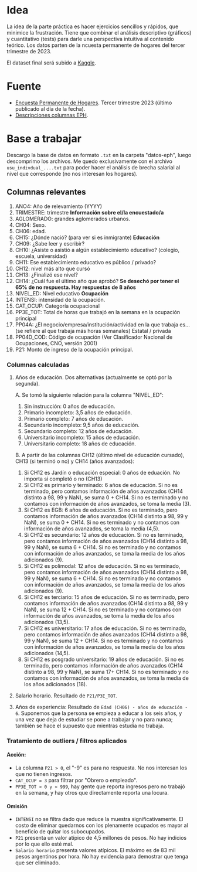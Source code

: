 # Idea

La idea de la parte práctica es hacer ejercicios sencillos y rápidos, que minimice la frustración. Tiene que combinar el análisis descriptivo (gráficos) y cuantitativo (tests) para darle una perspectiva intuitiva al contenido teórico. Los datos parten de la ncuesta permanente de hogares del tercer trimestre de 2023.

El dataset final será subido a [Kaggle](https://www.kaggle.com/datasets/martinbasualdo/encuesta-permanente-de-hogares-procesada/settings).

# Fuente

* [Encuesta Permanente de Hogares](https://www.indec.gob.ar/indec/web/Institucional-Indec-BasesDeDatos). Tercer trimestre 2023 (último publicado al día de la fecha).
* [Descripciones columnas EPH](https://www.indec.gob.ar/ftp/cuadros/menusuperior/eahu/EPH_tot_urbano_estructura_bases_2023.pdf).

# Base a trabajar

Descargo la base de datos en formato `.txt` en la carpeta "datos-eph", luego descomprimo los archivos. Me quedo exclusivamente con el archivo `usu_indivdual_....txt` para poder hacer el análisis de brecha salarial al nivel que corresponde (no nos interesan los hogares).

## Columnas relevantes

1. ANO4: Año de relevamiento (YYYY)
2. TRIMESTRE: trimestre
   **Información sobre el/la encuestado/a**
3. AGLOMERADO: grandes aglomerados urbanos.
4. CH04: Sexo.
5. CH06: edad.
6. CH15: ¿Dónde nació? (para ver si es inmigrante)
   **Educación**
7. CH09: ¿Sabe leer y escribir?
8. CH10: ¿Asiste o asistió a algún establecimiento educativo? (colegio, escuela,
   universidad)
9. CH11: Ese establecimiento educativo es público / privado?
10. CH12: nivel más alto que cursó
11. CH13: ¿Finalizó ese nivel?
12. CH14: ¿Cuál fue el último año que aprobó? **Se desechó por tener el 65% de no respuesta. Hay respuestas de 8 años**
13. NIVEL_ED: Nivel educativo
    **Ocupación**
14. INTENSI: intensidad de la ocupación.
15. CAT_OCUP: Categoría ocupacional
16. PP3E_TOT: Total de horas que trabajó en la semana en la ocupación principal
17. PP04A: ¿El negocio/empresa/institución/actividad en la que trabaja es... (se refiere al que trabaja más horas semanales) Estatal / privada
18. PP04D_COD: Código de ocupación (Ver Clasificador Nacional de Ocupaciones, CNO, versión 2001)
19. P21: Monto de ingreso de la ocupación principal.

### Columnas calculadas

1. Años de educación. Dos alternativas (actualmente se optó por la segunda).

   A. Se tomó la siguiente relación para la columna "NIVEL_ED":

   1. Sin instrucción: 0 años de educación.
   2. Primario incompleto: 3,5 años de educación.
   3. Primario completo: 7 años de educación.
   4. Secundario incompleto: 9,5 años de educación.
   5. Secundario completo: 12 años de educación.
   6. Universitario incompleto: 15 años de educación.
   7. Universitario completo: 18 años de educación.

   B. A partir de las columnas CH12 (último nivel de educación cursado), CH13 (si terminó o no) y CH14 (años avanzados):

   1. Si CH12 es Jardín o educación especial: 0 años de eduación. No importa si completó o no (CH13)
   2. Si CH12 es primario y terminado: 6 años de educación. Si no es terminado, pero contamos información de años avanzados (CH14 distinto a 98, 99 y NaN), se suma 0 + CH14. Si no es terminado y no contamos con información de años avanzados, se toma la media (3).
   3. Si CH12 es EGB: 6 años de educación. Si no es terminado, pero contamos información de años avanzados (CH14 distinto a 98, 99 y NaN), se suma 0 + CH14. Si no es terminado y no contamos con información de años avanzados, se toma la media (4,5).
   4. Si CH12 es secundario: 12 años de educación. Si no es terminado, pero contamos información de años avanzados (CH14 distinto a 98, 99 y NaN), se suma 6 + CH14. Si no es terminado y no contamos con información de años avanzados, se toma la media de los años adicionados (9).
   5. Si CH12 es polimodal: 12 años de educación. Si no es terminado, pero contamos información de años avanzados (CH14 distinto a 98, 99 y NaN), se suma 6 + CH14. Si no es terminado y no contamos con información de años avanzados, se toma la media de los años adicionados (9).
   6. Si CH12 es terciario: 15 años de educación. Si no es terminado, pero contamos información de años avanzados (CH14 distinto a 98, 99 y NaN), se suma 12 + CH14. Si no es terminado y no contamos con información de años avanzados, se toma la media de los años adicionados (13,5).
   7. Si CH12 es universitario: 17 años de educación. Si no es terminado, pero contamos información de años avanzados (CH14 distinto a 98, 99 y NaN), se suma 12 + CH14. Si no es terminado y no contamos con información de años avanzados, se toma la media de los años adicionados (14,5).
   8. Si CH12 es posgrado universitario: 19 años de educación. Si no es terminado, pero contamos información de años avanzados (CH14 distinto a 98, 99 y NaN), se suma 17+ CH14. Si no es terminado y no contamos con información de años avanzados, se toma la media de los años adicionados (18).
2. Salario horario. Resultado de `P21/P3E_TOT`.
3. Años de experiencia: Resultado de `Edad (CH06) - años de educación - 6`. Suponemos que la persona se empieza a educar a los seis años, y una vez que deja de estudiar se pone a trabajar y no para nunca; también se hace el supuesto que mientras estudia no trabaja.

### Tratamiento de outliers / filtros aplicados

#### Acción:

* La columna `P21 > 0`, el "-9" es para no respuesta. No nos interesan los que no tienen ingresos.
* `CAT_OCUP = 3` para filtrar por "Obrero o empleado".
* `PP3E_TOT > 0 y < 999`, hay gente que reporta ingresos pero no trabajó en la semana, y hay otros que directamente reporta una locura.

#### Omisión

* `INTENSI` no se filtra dado que reduce la muestra significativamente. El costo de eliminar quedarnos con los plenamente ocupados es mayor al beneficio de quitar los subocupados.
* `P21` presenta un valor atípico de 4,5 millones de pesos. No hay indicios por lo que ello esté mal.
* `Salario horario` presenta valores atípicos. El máximo es de 83 mil pesos argentinos por hora. No hay evidencia para demostrar que tenga que ser eliminado.
